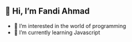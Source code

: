 ## 👋 Hi, I’m Fandi Ahmad
- 👀 I’m interested in the world of programming
- 🌱 I’m currently learning Javascript


<!---
fandi-ahmad/fandi-ahmad is a ✨ special ✨ repository because its `README.md` (this file) appears on your GitHub profile.
You can click the Preview link to take a look at your changes.
--->
